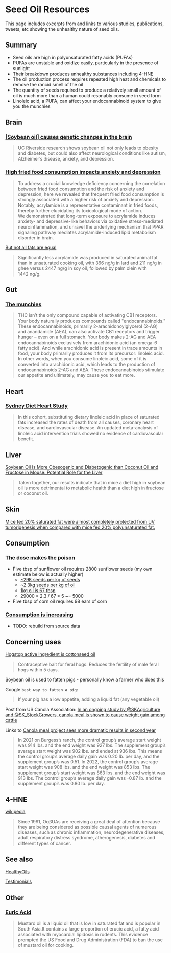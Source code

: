 # Seed Oil Resources

This page includes excerpts from and links to various studies, publications, tweets, etc showing the unhealthy nature of seed oils.

## Summary

- Seed oils are high in polyunsaturated fatty acids (PUFAs)
- PUFAs are unstable and oxidize easily, particularly in the presence of sunlight
- Their breakdown produces unhealthy substances including 4-HNE
- The oil production process requires repeated high heat and chemicals to remove the rancid smell of the oil
- The quantity of seeds required to produce a relatively small amount of oil is much more than a human could resonably consume in seed form
- Linoleic acid, a PUFA, can affect your endocannabinoid system to give you the munchies

## Brain

### [[Soybean oil] causes genetic changes in the brain](https://www.universityofcalifornia.edu/news/americas-most-widely-consumed-cooking-oil-causes-genetic-changes-brain)

> UC Riverside research shows soybean oil not only leads to obesity and diabetes, but could also affect neurological conditions like autism, Alzheimer’s disease, anxiety, and depression.

### [High fried food consumption impacts anxiety and depression](https://www.pnas.org/doi/10.1073/pnas.2221097120)

> To address a crucial knowledge deficiency concerning the correlation between fried food consumption and the risk of anxiety and depression, here we revealed that frequent fried food consumption is strongly associated with a higher risk of anxiety and depression. Notably, acrylamide is a representative contaminant in fried foods, thereby further elucidating its toxicological mode of action. We demonstrated that long-term exposure to acrylamide induces anxiety- and depressive-like behaviors via oxidative stress-mediated neuroinflammation, and unravel the underlying mechanism that PPAR signaling pathway mediates acrylamide-induced lipid metabolism disorder in brain.

[But not all fats are equal](https://www.sciencedirect.com/science/article/abs/pii/S0308814616308652)

> Significantly less acrylamide was produced in saturated animal fat than in unsaturated cooking oil, with 366 ng/g in lard and 211 ng/g in ghee versus 2447 ng/g in soy oil, followed by palm olein with 1442 ng/g.

## Gut

### [The munchies](https://www.zeroacre.com/blog/seed-oils-cause-the-munchies)

> THC isn’t the only compound capable of activating CB1 receptors. Your body naturally produces compounds called "endocannabinoids."
> These endocannabinoids, primarily 2-arachidonoylglycerol (2-AG) and anandamide (AEA), can also activate CB1 receptors and trigger hunger – even on a full stomach.
> Your body makes 2-AG and AEA endocannabinoids exclusively from arachidonic acid (an omega-6 fatty acid). And while arachidonic acid is present in trace amounts in food, your body primarily produces it from its precursor: linoleic acid. In other words, when you consume linoleic acid, some of it is converted into arachidonic acid, which leads to the production of endocannabinoids 2-AG and AEA. These endocannabinoids stimulate our appetite and ultimately, may cause you to eat more.

## Heart

### [Sydney Diet Heart Study](https://www.bmj.com/content/346/bmj.e8707)

> In this cohort, substituting dietary linoleic acid in place of saturated fats increased the rates of death from all causes, coronary heart disease, and cardiovascular disease. An updated meta-analysis of linoleic acid intervention trials showed no evidence of cardiovascular benefit.

## Liver

[Soybean Oil Is More Obesogenic and Diabetogenic than Coconut Oil and Fructose in Mouse: Potential Role for the Liver](https://journals.plos.org/plosone/article?id=10.1371/journal.pone.0132672)

> Taken together, our results indicate that in mice a diet high in soybean oil is more detrimental to metabolic health than a diet high in fructose or coconut oil.

## Skin

[Mice fed 20% saturated fat were almost completely protected from UV tumorigenesis when compared with mice fed 20% polyunsaturated fat.](https://onlinelibrary.wiley.com/doi/abs/10.1111/j.1751-1097.1988.tb02882.x)

## Consumption

### [The dose makes the poison](https://twitter.com/SeedOilDsrspctr/status/1673319439968739328)

- Five tbsp of sunflower oil requires 2800 sunflower seeds (my own estimate below is actually higher)
  - [~29K seeds per kg of seeds](https://www.cotswoldseeds.com/species/62/sunflower)
  - [~2.3kg seeds per kg of oil](http://www.doingoilmachine.com/FAQ/how_many_sunflowers_make_a_kg_of_oil_938.html)
  - [1kg oil is 67 tbsp](https://www.inchcalculator.com/convert/kilogram-to-tablespoon/)
  - 29000 \* 2.3 / 67 \* 5 ~= 5000
- Five tbsp of corn oil requires 98 ears of corn

### [Consumption is increasing](https://twitter.com/SeedOilDsrspctr/status/1672235847146504192?s=20)

- TODO: rebuild from source data

## Concerning uses

[Hogstop active ingredient is cottonseed oil](https://hiprofeeds.com/wp-content/uploads/2019/04/13417225.pdf)

> Contraceptive bait for feral hogs. Reduces the fertility of male feral hogs within 5 days.

Soybean oil is used to fatten pigs - personally know a farmer who does this

Google `best way to fatten a pig`:

> If your pig has a low appetite, adding a liquid fat (any vegetable oil)

Post from US Canola Association: [In an ongoing study by @SKAgriculture and @SK_StockGrowers, canola meal is shown to cause weight gain among cattle](https://x.com/uscanola/status/1724185807466930547)

Links to [Canola meal project sees more dramatic results in second year](https://www.canadiancattlemen.ca/livestock/canola-meal-project-sees-more-dramatic-results-in-second-year/)

> In 2021 on Burgess’s ranch, the control group’s average start weight was 914 lbs. and the end weight was 927 lbs. The supplement group’s average start weight was 902 lbs. and ended at 936 lbs. This means the control group’s average daily gain was 0.20 lb. per day, and the supplement group’s was 0.51. In 2022, the control group’s average start weight was 908 lbs. and the end weight was 853 lbs. The supplement group’s start weight was 863 lbs. and the end weight was 913 lbs. The control group’s average daily gain was -0.87 lb. and the supplement group’s was 0.80 lb. per day.

## 4-HNE

[wikipedia](https://en.wikipedia.org/wiki/4-Hydroxynonenal)

> Since 1991, OαβUAs are receiving a great deal of attention because they are being considered as possible causal agents of numerous diseases, such as chronic inflammation, neurodegenerative diseases, adult respiratory distress syndrome, atherogenesis, diabetes and different types of cancer.

## See also

[HealthyOils](HealthyOils.md)

[Testimonials](Testimonials.md)

## Other

### [Euric Acid](https://pubmed.ncbi.nlm.nih.gov/34924350/#:~:text=Mustard%20oil%20is%20a%20liquid,of%20mustard%20oil%20for%20cooking)

> Mustard oil is a liquid oil that is low in saturated fat and is popular in South Asia.It contains a large proportion of erucic acid, a fatty acid associated with myocardial lipidosis in rodents. This evidence prompted the US Food and Drug Administration (FDA) to ban the use of mustard oil for cooking.
